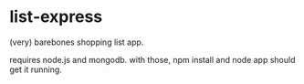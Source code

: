 list-express
============

(very) barebones shopping list app. 

requires node.js and mongodb. with those, npm install and node app should get it running.

